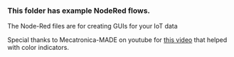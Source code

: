 ### This folder has example NodeRed flows.
The Node-Red files are for creating GUIs for your IoT data

Special thanks to Mecatronica-MADE on youtube for [this video](https://youtu.be/ZpfT5JEHYMU) that helped with color indicators.
